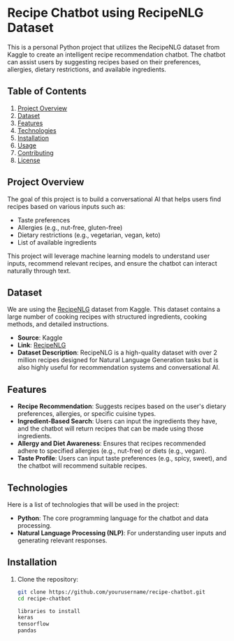 # Recipe Chatbot using RecipeNLG Dataset

This is a personal Python project that utilizes the RecipeNLG dataset from Kaggle to create an intelligent recipe recommendation chatbot. The chatbot can assist users by suggesting recipes based on their preferences, allergies, dietary restrictions, and available ingredients.

## Table of Contents

1. [Project Overview](#project-overview)
2. [Dataset](#dataset)
3. [Features](#features)
4. [Technologies](#technologies)
5. [Installation](#installation)
6. [Usage](#usage)
7. [Contributing](#contributing)
8. [License](#license)

## Project Overview

The goal of this project is to build a conversational AI that helps users find recipes based on various inputs such as:
- Taste preferences
- Allergies (e.g., nut-free, gluten-free)
- Dietary restrictions (e.g., vegetarian, vegan, keto)
- List of available ingredients

This project will leverage machine learning models to understand user inputs, recommend relevant recipes, and ensure the chatbot can interact naturally through text.

## Dataset

We are using the [RecipeNLG](https://www.kaggle.com/datasets/paultimothymooney/recipenlg) dataset from Kaggle. This dataset contains a large number of cooking recipes with structured ingredients, cooking methods, and detailed instructions.

- **Source**: Kaggle
- **Link**: [RecipeNLG](https://www.kaggle.com/datasets/paultimothymooney/recipenlg)
- **Dataset Description**: RecipeNLG is a high-quality dataset with over 2 million recipes designed for Natural Language Generation tasks but is also highly useful for recommendation systems and conversational AI.

## Features

- **Recipe Recommendation**: Suggests recipes based on the user's dietary preferences, allergies, or specific cuisine types.
- **Ingredient-Based Search**: Users can input the ingredients they have, and the chatbot will return recipes that can be made using those ingredients.
- **Allergy and Diet Awareness**: Ensures that recipes recommended adhere to specified allergies (e.g., nut-free) or diets (e.g., vegan).
- **Taste Profile**: Users can input taste preferences (e.g., spicy, sweet), and the chatbot will recommend suitable recipes.

## Technologies

Here is a list of technologies that will be used in the project:

- **Python**: The core programming language for the chatbot and data processing.
- **Natural Language Processing (NLP)**: For understanding user inputs and generating relevant responses.

## Installation

1. Clone the repository:

   ```bash
   git clone https://github.com/yourusername/recipe-chatbot.git
   cd recipe-chatbot

   libraries to install 
   keras
   tensorflow
   pandas
